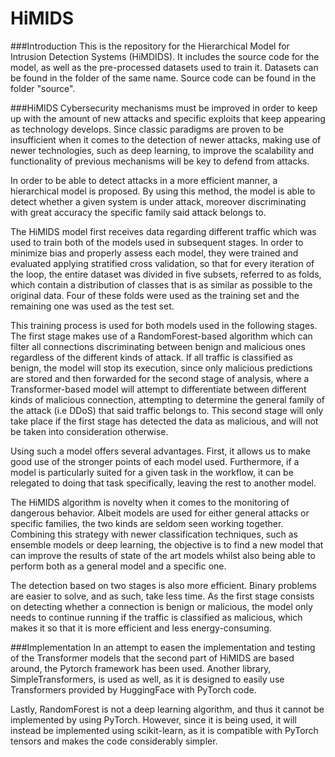 # HiMIDS
###Introduction
This is the repository for the Hierarchical Model for Intrusion Detection Systems (HiMDIDS). It includes the source code for the model, as well as the pre-processed datasets used to train it.
Datasets can be found in the folder of the same name.
Source code can be found in the folder "source".

###HiMIDS
Cybersecurity mechanisms must be improved in order to keep up with the amount of new attacks and specific exploits that keep appearing as technology develops. Since classic paradigms are proven to be insufficient when it comes to the detection of newer attacks, making use of newer technologies, such as deep learning, to improve the scalability and functionality of previous mechanisms will be key to defend from attacks.

In order to be able to detect attacks in a more efficient manner, a hierarchical model is proposed. By using this method, the model is able to detect whether a given system is under attack, moreover discriminating with great accuracy the specific family said attack belongs to.

The HiMIDS model first receives data regarding different traffic which was used to train both of the models used in subsequent stages. In order to minimize bias and properly assess each model, they were trained and evaluated applying stratified cross validation, so that for every iteration of the loop, the entire dataset was divided in five subsets, referred to as folds, which contain a distribution of classes that is as similar as possible to the original data. Four of these folds were used as the training set and the remaining one was used as the test set.

This training process is used for both models used in the following stages. The first stage makes use of a RandomForest-based algorithm which can filter all connections discriminating between benign and malicious ones regardless of the different kinds of attack. If all traffic is classified as benign, the model will stop its execution, since only malicious predictions are stored and then forwarded for the second stage of analysis, where a Transformer-based model will attempt to differentiate between different kinds of malicious connection, attempting to determine the general family of the attack (i.e DDoS) that said traffic belongs to. This second stage will only take place if the first stage has detected the data as malicious, and will not be taken into consideration otherwise.

Using such a model offers several advantages. First, it allows us to make good use of the stronger points of each model used. Furthermore, if a model is particularly suited for a given task in the workflow, it can be relegated to doing that task specifically, leaving the rest to another model. 

The HiMIDS algorithm is novelty when it comes to the monitoring of dangerous behavior. Albeit models are used for either general attacks or specific families, the two kinds are seldom seen working together. Combining this strategy with newer classification techniques, such as ensemble models or deep learning, the objective is to find a new model that can improve the results of state of the art models whilst also being able to perform both as a general model and a specific one.

The detection based on two stages is also more efficient. Binary problems are easier to solve, and as such, take less time. As the first stage consists on detecting whether a connection is benign or malicious, the model only needs to continue running if the traffic is classified as malicious, which makes it so that it is more efficient and less energy-consuming.

###Implementation
In an attempt to easen the implementation and testing of the Transformer models that the second part of HiMIDS are based around, the Pytorch framework has been used. Another library, SimpleTransformers, is used as well, as it is designed to easily use Transformers provided by HuggingFace with PyTorch code.

Lastly, RandomForest is not a deep learning algorithm, and thus it cannot be implemented by using PyTorch. However, since it is being used, it will instead be implemented using scikit-learn, as it is compatible with PyTorch tensors and makes the code considerably simpler. 
